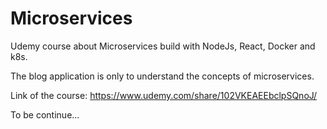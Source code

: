 # Microservices
Udemy course about Microservices build with NodeJs, React, Docker and k8s.

The blog application is only to understand the concepts of microservices.

Link of the course: https://www.udemy.com/share/102VKEAEEbclpSQnoJ/

To be continue...
